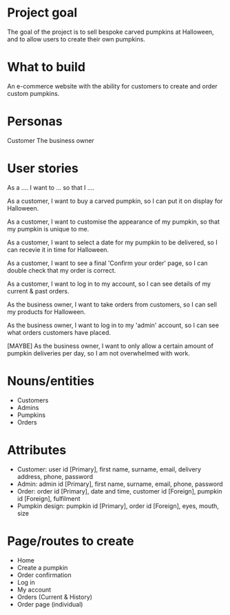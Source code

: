 # Project goal

The goal of the project is to sell bespoke carved pumpkins at Halloween, and to allow users to create their own pumpkins.

# What to build

An e-commerce website with the ability for customers to create and order custom pumpkins.

# Personas

Customer
The business owner

# User stories

As a .... I want to ... so that I ....

As a customer, I want to buy a carved pumpkin, so I can put it on display for Halloween.

As a customer, I want to customise the appearance of my pumpkin, so that my pumpkin is unique to me.

As a customer, I want to select a date for my pumpkin to be delivered, so I can recevie it in time for Halloween.

As a customer, I want to see a final 'Confirm your order' page, so I can double check that my order is correct.

As a customer, I want to log in to my account, so I can see details of my current & past orders.


As the business owner, I want to take orders from customers, so I can sell my products for Halloween.

As the business owner, I want to log in to my 'admin' account, so I can see what orders customers have placed.

[MAYBE] As the business owner, I want to only allow a certain amount of pumpkin deliveries per day, so I am not overwhelmed with work.


# Nouns/entities

* Customers
* Admins
* Pumpkins
* Orders

# Attributes

* Customer: user id [Primary], first name, surname, email, delivery address, phone, password
* Admin: admin id [Primary], first name, surname, email, phone, password
* Order: order id [Primary], date and time, customer id [Foreign], pumpkin id [Foreign], fulfilment 
* Pumpkin design: pumpkin id [Primary], order id [Foreign], eyes, mouth, size


# Page/routes to create

* Home
* Create a pumpkin
* Order confirmation
* Log in
* My account
* Orders (Current & History)
* Order page (individual)



